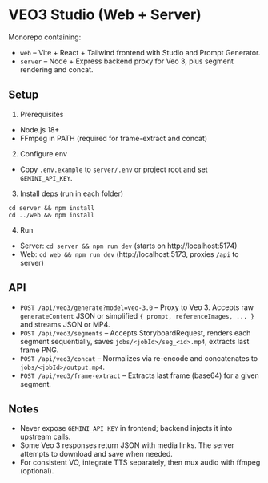 # VEO3 Studio (Web + Server)

Monorepo containing:
- `web` – Vite + React + Tailwind frontend with Studio and Prompt Generator.
- `server` – Node + Express backend proxy for Veo 3, plus segment rendering and concat.

## Setup

1) Prerequisites
- Node.js 18+
- FFmpeg in PATH (required for frame-extract and concat)

2) Configure env
- Copy `.env.example` to `server/.env` or project root and set `GEMINI_API_KEY`.

3) Install deps (run in each folder)
```
cd server && npm install
cd ../web && npm install
```

4) Run
- Server: `cd server && npm run dev` (starts on http://localhost:5174)
- Web: `cd web && npm run dev` (http://localhost:5173, proxies `/api` to server)

## API
- `POST /api/veo3/generate?model=veo-3.0` – Proxy to Veo 3. Accepts raw `generateContent` JSON or simplified `{ prompt, referenceImages, ... }` and streams JSON or MP4.
- `POST /api/veo3/segments` – Accepts StoryboardRequest, renders each segment sequentially, saves `jobs/<jobId>/seg_<id>.mp4`, extracts last frame PNG.
- `POST /api/veo3/concat` – Normalizes via re-encode and concatenates to `jobs/<jobId>/output.mp4`.
- `POST /api/veo3/frame-extract` – Extracts last frame (base64) for a given segment.

## Notes
- Never expose `GEMINI_API_KEY` in frontend; backend injects it into upstream calls.
- Some Veo 3 responses return JSON with media links. The server attempts to download and save when needed.
- For consistent VO, integrate TTS separately, then mux audio with ffmpeg (optional).


